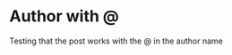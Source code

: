 <!--
author: "@philip-gai"
repository: https://github.com/philip-gai/repost
category: announcements
-->

# Author with @

Testing that the post works with the @ in the author name
